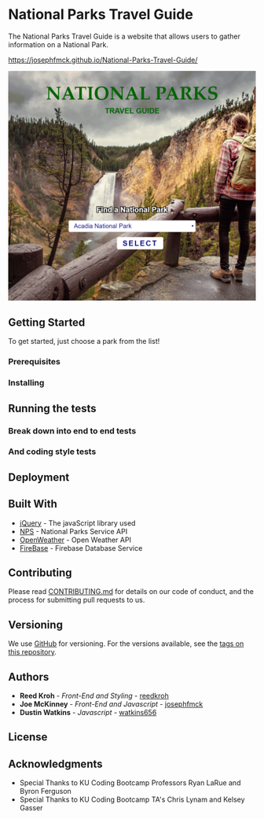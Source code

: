 # National Parks Travel Guide

The National Parks Travel Guide is a website that allows users to gather information on a National Park.

https://josephfmck.github.io/National-Parks-Travel-Guide/

![ScreenShot of our page](assets/images/ScreenShot.PNG)

## Getting Started

To get started, just choose a park from the list!


### Prerequisites

### Installing

## Running the tests

### Break down into end to end tests

### And coding style tests

## Deployment

## Built With

* [jQuery](http://jquery.com/) - The javaScript library used
* [NPS](https://www.nps.gov/subjects/digital/nps-data-api.htm) - National Parks Service API
* [OpenWeather](https://openweathermap.org/api) - Open Weather API
* [FireBase](https://firebase.google.com/) - Firebase Database Service

## Contributing

Please read [CONTRIBUTING.md](link) for details on our code of conduct, and the process for submitting pull requests to us.

## Versioning

We use [GitHub](www.github.com) for versioning. For the versions available, see the [tags on this repository](https://github.com/your/project/tags). 

## Authors

* **Reed Kroh** - *Front-End and Styling* - [reedkroh](https://github.com/reedkroh)
* **Joe McKinney** - *Front-End and Javascript* - [josephfmck](https://github.com/josephfmck)
* **Dustin Watkins** - *Javascript* - [watkins656](https://github.com/watkins656)

## License

## Acknowledgments

* Special Thanks to KU Coding Bootcamp Professors Ryan LaRue and Byron Ferguson
* Special Thanks to KU Coding Bootcamp TA's Chris Lynam and Kelsey Gasser 
